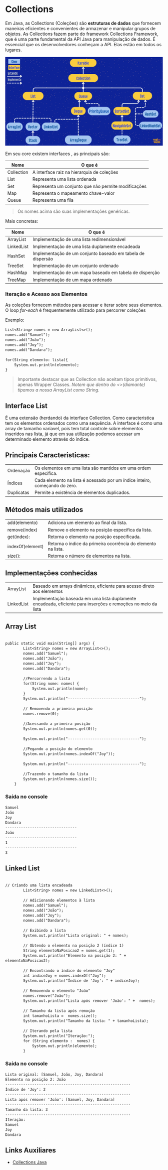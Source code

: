 # Collections 

Em Java, as Collections (Coleções) são **estruturas de dados** que fornecem maneiras eficientes e convenientes de armazenar e manipular grupos de objetos. As Collections fazem parte do framework Collections Framework, que é uma parte fundamental da API Java para manipulação de dados.
É essencial que os desenvolvedores conheçam a API. Elas estão em todos os lugares.

<a><img src = "./assets/estruturaCollection.jpeg"/></a>

Em seu core existem interfaces , as principais são:

| Nome| O que é |
|----------|----------|
| Collection | A interface raiz na hierarquia de coleções   |
| List  | Representa uma lista ordenada   |
| Set  | Representa um conjunto que não permite modificações   |
| Map  | Representa o mapeamento chave-valor   |
| Queue| Representa uma fila|

>Os nomes acima são suas implementações genéricas.  

Mais concretas:


|Nome | O que é |
|---------|------------|
|ArrayList|Implementação de uma lista redimensionável|
|LinkedList|Implementação de uma lista duplamente encadeada|
|HashSet|Implementação de um conjunto baseado em tabela de dispersão|
|TreeSet|Implementação de um conjunto ordenado|
|HashMap|Implementação de um mapa baseado em tabela de disperção|
|TreeMap|Implementação de um mapa ordenado|

### Iteração e Acesso aos Elementos
As coleções fornecem métodos para acessar e iterar sobre seus elementos. O loop *for-each* é frequentemente utilizado para percorrer coleções

Exemplo: 
```
List<String> nomes = new ArrayList<>();
nomes.add("Samuel");
nomes.add("João");
nomes.add("Joy");
nomes.add("Dandara");

for(String elemento: lista){
    System.out.println(elemento);
}
```
>Importante destacar que as Collection não aceitam tipos primitivos, apenas Wrapper Classes. *Notem que dentro do <>(diamante) tipamos a nossa ArrayList como String.* 

## Interface List
É uma extensão (herdando) da interface Collection. Como caracteristica tem os elementos ordenados como uma sequência. A interface é como uma array de tamanho varíavel, pois tem total controle sobre elementos inseridos nas lista, já que em sua utilização podemos acessar um determinado elemento através do índice. 

## Principais Caracteristicas: 
| |  |
|----------|----------|
| Ordenação | Os elementos em uma lista são mantidos em uma ordem específica.|
|Índices  | Cada elemento na lista é acessado por um índice inteiro, começando do zero. |
| Duplicatas | Permite a existência de elementos duplicados. |

## Métodos mais utilizados
| |  |
|----------|----------|
| add(elemento) | Adiciona um elemento ao final da lista.|
| remove(index)  |  Remove o elemento na posição específica da lista.|
| get(index): |  Retorna o elemento na posição especificada.|
| indexOf(element)|Retorna o índice da primeira ocorrência do elemento na lista.|
| size():|Retorna o número de elementos na lista.|


## Implementações conhecidas

| |  |
|----------|----------|
| ArrayList | Baseado em arrays dinâmicos, eficiente para acesso direto aos elementos|
| LinkedList | Implementação baseada em uma lista duplamente encadeada, eficiente para inserções e remoções no meio da lista |


## Array List
```

public static void main(String[] args) {
		List<String> nomes = new ArrayList<>();
		nomes.add("Samuel");
		nomes.add("João");
		nomes.add("Joy");
		nomes.add("Dandara");
		
		//Percorrendo a lista
		for(String nome: nomes) {
			System.out.println(nome);
		}
		System.out.println("--------------------------------");
		
		// Removendo a primeira posição
		nomes.remove(0);
		
		//Acessando a primeira posição
		System.out.println(nomes.get(0));
		
		System.out.println("--------------------------------");
		
		//Pegando a posição do elemento
		System.out.println(nomes.indexOf("Joy"));
		
		System.out.println("--------------------------------");
		
		//Trazendo o tamanho da lista 
		System.out.println(nomes.size());
	}

```

### Saída no console
```
Samuel
João
Joy
Dandara
--------------------------------
João
--------------------------------
1
--------------------------------
3

```


## Linked List


```

// Criando uma lista encadeada
        List<String> nomes = new LinkedList<>();

        // Adicionando elementos à lista
        nomes.add("Samuel");
        nomes.add("João");
        nomes.add("Joy");
        nomes.add("Dandara");

        // Exibindo a lista
        System.out.println("Lista original: " + nomes);

        // Obtendo o elemento na posição 2 (índice 1)
        String elementoNaPosicao2 = nomes.get(1);
        System.out.println("Elemento na posição 2: " + elementoNaPosicao2);

        // Encontrando o índice do elemento "Joy"
        int indiceJoy = nomes.indexOf("Joy");
        System.out.println("Índice de 'Joy': " + indiceJoy);

        // Removendo o elemento "João"
        nomes.remove("João");
        System.out.println("Lista após remover 'João': " +  nomes);

        // Tamanho da lista após remoção
        int tamanhoLista =  nomes.size();
        System.out.println("Tamanho da lista: " + tamanhoLista);

        // Iterando pela lista
        System.out.println("Iteração:");
        for (String elemento :  nomes) {
            System.out.println(elemento);
        }

```
### Saída no console

```
Lista original: [Samuel, João, Joy, Dandara]
Elemento na posição 2: João
--------------------------------------------------------
Índice de 'Joy': 2
--------------------------------------------------------
Lista após remover 'João': [Samuel, Joy, Dandara]
--------------------------------------------------------
Tamanho da lista: 3
--------------------------------------------------------
Iteração:
Samuel
Joy
Dandara

```
## Links Auxiliares

- [Collections Java](https://www.alura.com.br/conteudo/java-collections?utm_term=&utm_campaign=%5BSearch%5D+%5BPerformance%5D+-+Dynamic+Search+Ads+-+Artigos+e+Conte%C3%BAdos&utm_source=adwords&utm_medium=ppc&hsa_acc=7964138385&hsa_cam=11384329873&hsa_grp=111087461203&hsa_ad=687448474447&hsa_src=g&hsa_tgt=dsa-810524869174&hsa_kw=&hsa_mt=&hsa_net=adwords&hsa_ver=3&gad_source=1&gclid=Cj0KCQiAtaOtBhCwARIsAN_x-3JCZeY4rbShhhQrLe79WgDuUhsCGHIDbEpNWsxm9b3zCfzv00sEb1QaAmBrEALw_wcB)
